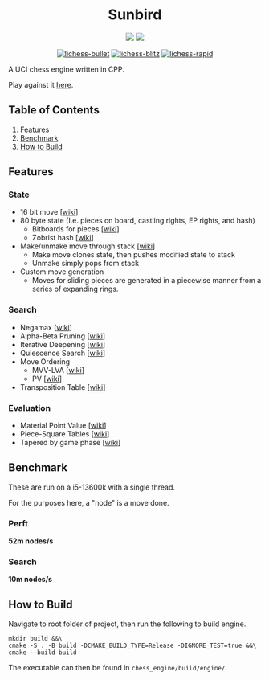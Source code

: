 <div align="center">

<h1>Sunbird</h1>

<img src="https://github.com/jamadaha/Sunbird/actions/workflows/ctest.yml/badge.svg">
<img src="https://img.shields.io/github/commits-since/jamadaha/Sunbird/latest">

[![lichess-bullet](https://lichess-shield.vercel.app/api?username=sun_bird&format=bullet)](https://lichess.org/@/sun_bird/perf/bullet)
[![lichess-blitz](https://lichess-shield.vercel.app/api?username=sun_bird&format=blitz)](https://lichess.org/@/sun_bird/perf/blitz)
[![lichess-rapid](https://lichess-shield.vercel.app/api?username=sun_bird&format=rapid)](https://lichess.org/@/sun_bord/perf/rapid)

</div>

A UCI chess engine written in CPP.

Play against it [here](https://lichess.org/@/sun_bird).

## Table of Contents
1. [Features](#Features)
2. [Benchmark](#Benchmark)
3. [How to Build](#How-To-Build)

## Features
### State
* 16 bit move [[wiki](https://www.chessprogramming.org/Encoding_Moves)]
* 80 byte state (I.e. pieces on board, castling rights, EP rights, and hash)
  * Bitboards for pieces [[wiki](https://www.chessprogramming.org/Bitboard_Board-Definition)]
  * Zobrist hash [[wiki](https://www.chessprogramming.org/Zobrist_Hashing)]
* Make/unmake move through stack [[wiki](https://www.chessprogramming.org/Board_Representation)]
  * Make move clones state, then pushes modified state to stack
  * Unmake simply pops from stack
* Custom move generation
  * Moves for sliding pieces are generated in a piecewise manner from a series of expanding rings.

### Search
* Negamax [[wiki](https://www.chessprogramming.org/Negamax)]
* Alpha-Beta Pruning [[wiki](https://www.chessprogramming.org/Alpha-Beta)]
* Iterative Deepening [[wiki](https://www.chessprogramming.org/Iterative_Deepening)]
* Quiescence Search [[wiki](https://www.chessprogramming.org/Quiescence_Search)]
* Move Ordering
  * MVV-LVA [[wiki](https://www.chessprogramming.org/MVV-LVA)]
  * PV [[wiki](https://www.chessprogramming.org/PV-Move)]
* Transposition Table [[wiki](https://www.chessprogramming.org/Transposition_Table)]
    
### Evaluation
* Material Point Value [[wiki](https://www.chessprogramming.org/Material)]
* Piece-Square Tables [[wiki](https://www.chessprogramming.org/Piece-Square_Tables)]
* Tapered by game phase [[wiki](https://www.chessprogramming.org/Tapered_Eval)]

## Benchmark
These are run on a i5-13600k with a single thread.

For the purposes here, a "node" is a move done.

### Perft
**52m nodes/s**

### Search
**10m nodes/s**
## How to Build
Navigate to root folder of project, then run the following to build engine.
```
mkdir build &&\
cmake -S . -B build -DCMAKE_BUILD_TYPE=Release -DIGNORE_TEST=true &&\
cmake --build build
```
The executable can then be found in `chess_engine/build/engine/`.
